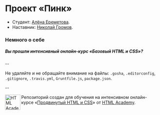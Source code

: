 # Проект «Пинк»

* Студент: [Алёна Ереметова](https://htmlacademy.ru/profile/id96122).
* Наставник: [Николай Громов](https://htmlacademy.ru/profile/id6170).

### Немного о себе

##### Вы прошли интенсивный онлайн-курс «Базовый HTML и CSS»?

--

Не удаляйте и не обращайте внимание на файлы: `.gosha`, `.editorconfig`, `.gitignore`, `.travis.yml`, `Gruntfile.js`, `package.json`.

--

<a href="https://htmlacademy.ru/advanced_intensive"><img align="left" width="50" height="50" title="HTML Academy" src="https://htmlacademy.ru/static/img/logo-github.svg"></a>

Репозиторий создан для обучения на интенсивном онлайн-курсе «[Продвинутый HTML и CSS](https://htmlacademy.ru/advanced_intensive)» от [HTML Academy](https://htmlacademy.ru).

